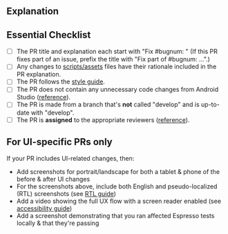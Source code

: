 <!-- READ ME FIRST: Please fill in the explanation section below and check off every point from the Essential Checklist! -->
## Explanation
<!--
  - Explain what your PR does. If this PR fixes an existing bug, please include
  - "Fixes #bugnum:" in the explanation so that GitHub can auto-close the issue
  - when this PR is merged.
  -->

## Essential Checklist
<!-- Please tick the relevant boxes by putting an "x" in them. -->
- [ ] The PR title and explanation each start with "Fix #bugnum: " (If this PR fixes part of an issue, prefix the title with "Fix part of #bugnum: ...".)
- [ ] Any changes to [scripts/assets](https://github.com/oppia/oppia-android/tree/develop/scripts/assets) files have their rationale included in the PR explanation.
- [ ] The PR follows the [style guide](https://github.com/oppia/oppia-android/wiki/Coding-style-guide).
- [ ] The PR does not contain any unnecessary code changes from Android Studio ([reference](https://github.com/oppia/oppia-android/wiki/Guidance-on-submitting-a-PR#undo-unnecessary-changes)).
- [ ] The PR is made from a branch that's **not** called "develop" and is up-to-date with "develop".
- [ ] The PR is **assigned** to the appropriate reviewers ([reference](https://github.com/oppia/oppia-android/wiki/Guidance-on-submitting-a-PR#clarification-regarding-assignees-and-reviewers-section)).

## For UI-specific PRs only
<!-- Delete these section if this PR does not include UI-related changes. -->
If your PR includes UI-related changes, then:
- Add screenshots for portrait/landscape for both a tablet & phone of the before & after UI changes
- For the screenshots above, include both English and pseudo-localized (RTL) screenshots (see [RTL guide](https://github.com/oppia/oppia-android/wiki/RTL-Guidelines))
- Add a video showing the full UX flow with a screen reader enabled (see [accessibility guide](https://github.com/oppia/oppia-android/wiki/Accessibility-(A11y)-Guide))
- Add a screenshot demonstrating that you ran affected Espresso tests locally & that they're passing
